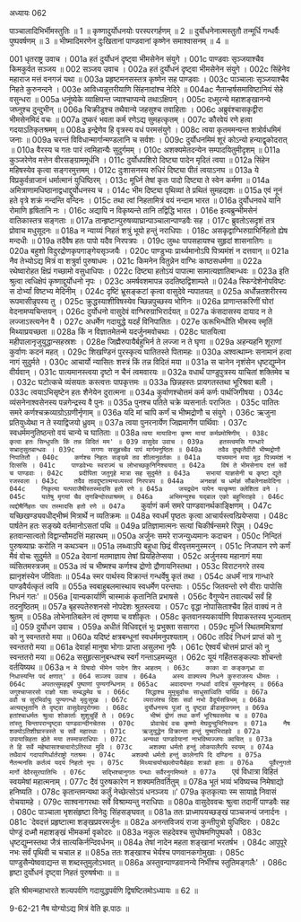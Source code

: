 अध्यायः 062
	
पाञ्चालादिभिर्भीमस्तुतिः ॥ 1 ॥ कृष्णादुर्योधनयोः परस्परगर्हणम् ॥ 2 ॥ दुर्योधनेनात्मस्तुतौ तन्मूर्धि गन्धर्वैः पुष्पवर्षणम् ॥ 3 ॥ भीष्मादिमरणेन दुःखितानां पाण्डवानां कृष्णेन समाश्वासनम् ॥ 4 ॥

001	धृतराष्ट्र उवाच ।
001a	हतं दुर्योधनं दृष्ट्वा भीमसेनेन संयुगे ।
001c	पाण्डवाः सृञ्जयाश्चैव किमकुर्वत सञ्जय ॥
002	सञ्जय उवाच ।
002a	हतं दुर्योधनं दृष्ट्वा भीमसेनेन संयुगे ।
002c	सिंहेनेव महाराज मत्तं वनगजं यथा ॥
003a	प्रहृष्टमनसस्तत्र कृष्णेन सह पाण्डवाः ।
003c	पाञ्चालाः सृञ्जयाश्चैव निहते कुरुनन्दने ।
003e	आविध्यन्नुत्तरीयाणि सिंहनादांश्च नेदिरे ॥
004ac	नैतान्हर्षसमाविष्टानियं सेहे वसुन्धरा ॥
005a	धनूंष्येके व्याक्षिपन्त ज्याश्चाप्यन्ये तथाऽक्षिपन् ।
005c	दध्मुरन्ये महाशङ्खानन्ये जघ्नुश्च दुन्दुभीन् ॥
006a	चिक्रीडुश्च तथैवान्ये जहसुश्च तवाहिताः ।
006c	अब्रुवंश्चासकृद्वीरा भीमसेनमिदं वचः ॥
007a	दुष्करं भवता कर्म रणेऽद्य सुमहत्कृतम् ।
007c	कौरवेयं रणे हत्वा गदयाऽतिकृतश्रमम् ॥
008a	इन्द्रेणेव हि वृत्रस्य वधं परमसंयुगे ।
008c	त्वया कृतममन्यन्त शत्रोर्वधमिमं जनाः ॥
009a	चरन्तं विविधान्मार्गान्मण्डलानि च सर्वशः ।
009c	दुर्योधनमिमं शूरं कोऽन्यो हन्याद्वृकोदरात् ॥
010a	वैरस्य च गतः पारं त्वमिहान्यैः सुदुर्गमम् ।
010c	अशक्यमेतदन्येन सम्पादयितुमीदृशम् ॥
011a	कुञ्जरेणेव मत्तेन वीरसङ्ग्राममूर्धनि ।
011c	दुर्योधपशिरो दिष्ट्या पादेन मृदितं त्वया ॥
012a	सिंहेन महिषस्येव कृत्वा सङ्गरमुत्तमम् ।
012c	दुःशासनस्य रुधिरं दिष्ट्या पीतं त्वयाऽनघ ॥
013a	ये विप्रकुर्वन्राजानं धर्मात्मानं युधिष्ठिरम् ।
013c	मूर्ध्नि तेषां कृतः पादो दिष्ट्या ते स्वेन कर्मणा ॥
014a	अमित्राणामधिष्ठानाद्वधाद्दुर्योधनस्य च ।
014c	भीम दिष्ट्या पृथिव्यां ते प्रथितं सुमहद्यशः ॥
015a	एवं नूनं हते वृत्रे शक्रं नन्दन्ति वन्दिनः ।
015c	तथा त्वां निहतामित्रं वयं नन्दाम भारत ॥
016a	दुर्योधनवधे यानि रोमाणि हृषितानि नः ।
016c	अद्यापि न विकृष्यन्ते तानि तद्विद्धि भारत ।
016e	इत्यब्रुन्भीमसेनं वातिकास्तत्र सङ्गताः ॥
017a	तान्हृष्टान्पुरुषव्याघ्रान्पाञ्चालान्पाण्डवैः सह ।
017c	ब्रुवतोऽसदृशं तत्र प्रोवाच मधुसूदनः ॥
018a	न न्याय्यं निहतं शत्रुं भूयो हन्तुं नराधिपाः ।
018c	असकृद्वाग्भिरुग्राभिर्निहतो ह्येष मन्दधीः ॥
019a	तदैवैष हतः पापो यदैव निरपत्रपः ।
019c	लुब्धः पापसहायश्च सुहृदां शासनातिगः ॥
020a	बहुशो विदुरद्रोणकृपगाङ्गेयसृञ्जयैः ।
020c	पाण्डुभ्यः प्रार्थ्यमानोऽपि पित्र्यमंशं न दत्तवान् ॥
021a	नैव तेभ्योऽद्य मित्रं वा शत्रुर्वा पुरुषाधमः ।
021c	किमनेन वितुन्नेन वाग्भिः काष्ठसधर्मणा ॥
022a	रथेष्वारोहत क्षिप्रं गच्छामो वसुधाधिपाः ।
022c	दिष्ट्या हतोऽयं पापात्मा सामात्यज्ञातिबान्धवः ॥
023a	इति श्रुत्वा त्वधिक्षेपं कृष्णाद्दुर्योधनो नृपः ।
023c	अमर्षवशमापन्न उदतिष्ठद्विशाम्पते ॥
024a	स्फिग्देशेनोपविष्टः स दोर्भ्यां विष्टभ्य मेदिनीम् ।
024c	दृष्टिं भ्रूसङ्कटां कृत्वा वासुदेवे न्यपातयत् ॥
025a	अर्धोन्नतशरीरस्य रूपमासीन्नृपस्य तु ।
025c	क्रुद्धस्याशीविषस्येव च्छिन्नपुच्छस्य भोगिनः ॥
026a	प्राणान्तकरिणीं घोरां वेदनामप्यचिन्तयन् ।
026c	दुर्योधनो वासुदेवं वाग्भिरुग्राभिरार्दयत् ॥
027a	कंसदासस्य दायाद न ते लज्जाऽस्त्यनेन वै ।
027c	अधर्मेण गदायुद्धे यदर्हं विनिपातितः ।
027e	ऊरूभिन्धीति भीमस्य स्मृतिं मिथ्याप्रयच्छता ॥
028a	किं न विज्ञातमेतन्मे यदर्जुनमवोचथाः ।
028c	घातयित्वा महीपालानृजुयुद्धान्सहस्रशः ।
028e	जिह्मैरुपायैर्बहुभिर्न ते लज्जा न ते घृणा ॥
029a	अहन्यहनि शूराणां कुर्वाणः कदनं महत् ।
029c	शिखण्डिनं पुरस्कृत्य घातितस्ते पितामहः ॥
030a	अश्वत्थाम्नः सनामानं हत्वा नागं सुदुर्मते ।
030c	आचार्यो न्यासितः शस्त्रं किं तन्न विदितं मया ॥
031a	स चानेन नृशंसेन धृष्टद्युम्नेन वीर्यवान् ।
031c	पात्यमानस्त्वया दृष्टो न चैनं त्वमवारयः ॥
032a	वधार्थं पाण्डुपुत्रस्य याचितां शक्तिमेव च ।
032c	घटोत्कचे व्यंसयतः कस्त्वत्तः पापकृत्तमः ॥
033a	छिन्नहस्तः प्रायगतस्तथा भूरिश्रवा बली ।
033c	त्वयाऽभिसृष्टेन हतः शैनेयेन दुरात्मना ॥
034a	कुर्वाणश्चोत्तमं कर्म कर्णः पार्थजिगीषया ।
034c	व्यंसनेनाश्वसेनस्य पन्नगेन्द्रस्य वै पुनः ॥
035a	पुनश्च पतिते चक्रे व्यसनार्तः पराजितः ।
035c	पातितः समरे कर्णश्चक्रव्याग्रोऽग्रणीर्नृणाम् ॥
036a	यदि मां चापि कर्णं च भीष्मद्रोणौ च संयुगे ।
036c	ऋजुना प्रतियुध्येथा न ते स्याद्विजयो ध्रुवम् ॥
037a	त्वया पुनरनार्येण जिह्ममार्गेण पार्थिवाः ।
037c	स्वधर्ममनुतिष्ठन्तो वयं चान्ये च घातिताः ॥
038a	`त्वया मायाविना कृष्ण मायां कर्मप्रमोषिणीम् ।
038c	कृत्वा हतः सिन्धुपतिः किं तन्न विदितं मम' ॥
039	वासुदेव उवाच ।
039a	हतस्त्वमसि गान्धारे सभ्रातृसुतबान्धवः ।
039c	सगणः ससुहृच्चैव पापं मार्गमनुष्ठितः ॥
040a	तवैव दुष्कृतैर्वीरौ भीष्मद्रोणौ निपातितौ ।
040c	कर्णश्च निहतः सङ्ख्ये तव शीलानुवर्तकः ॥
041a	याच्यमानं मया मूढ पित्र्यमंशं न दित्ससि ।
041c	पाण्डवेभ्यः स्वराज्यं च लोभाच्छकुनिनिश्चयात् ॥
042a	विषं ते भीमसेनाय दत्तं सर्वे च पाण्डवाः ।
042c	प्रदीपिता जतुगृहे मात्रा सह सुदुर्मते ॥
043a	सभायां याज्ञसेनी च कृष्टा द्यूते रजस्वला ।
043c	तदैव तावद्दुष्टात्मन्वध्यस्त्वं निरपत्रप ॥
044a	अनक्षज्ञं च धर्मज्ञं सौबलेनाक्षवेदिना ।
044c	निकृत्या यत्पराजैषीस्तस्मादसि हतो रणे ॥
045a	जयद्रथेन पापेन यत्कृष्णा क्लेशिता वने ।
045c	यातेषु मृगयां चैव तृणबिन्दोरथाश्रमम् ॥
046a	अभिमन्युश्च यद्बाल एको बहुभिराहवे ।
046c	त्वद्दोषैर्निहतः पाप तस्मादसि हतो रणे ॥
047a	`कुर्वाणं कर्म समरे पाण्डवानर्थकाङ्क्षिणम् ।
047c	यच्छिखण्ड्यवधीद्भीष्मं मित्रार्थे न व्यतिक्रमः ॥
048a	स्वधर्मं पृष्ठतः कृत्वा आचार्यस्त्वत्प्रियेप्सया ।
048c	पार्षतेन हतः सङ्ख्ये वर्तमानोऽसतां पथि ॥
049a	प्रतिज्ञामात्मनः सत्यां चिकीर्षन्समरे रिपुम् ।
049c	हतवान्सात्वतो विद्वान्सौमदत्तिं महारथम् ॥
050a	अर्जुनः समरे राजन्युध्यमानः कदाचन ।
050c	निन्दितं पुरुषव्याघ्रः करोति न कथञ्चन ॥
051a	लब्ध्वाऽपि बहुधा छिद्रं वीरवृत्तमनुस्मरन् ।
051c	निजघान रणे कर्णं मैवं वोचः सुदुर्मते ॥
052a	देवानां मतमाज्ञाय तेषां प्रियहितेप्सया ।
052c	अर्जुनस्य महानागं मया व्यंसितमस्त्रजम् ॥
053a	त्वं च भीष्मश्च कर्णश्च द्रोणो द्रौणायनिस्तथा ।
053c	विराटनगरे तस्य ह्यानृशंस्येन जीविताः ॥
054a	स्मर पार्थस्य विक्रान्तं गन्धर्वेषु कृतं तथा ।
054c	अधर्मं नात्र गान्धारे पाण्डवैर्यत्कृतं त्वयि ॥
055a	स्वबाहुबलमास्थाय स्वधर्मेण परन्तपाः ।
055c	जितवन्तो रणे वीराः पापोसि निधनं गतः' ॥
056a	[यान्यकार्याणि चास्माकं कृतानिति प्रभाषसे ।
056c	वैगुण्येन तवात्यर्थं सर्वं हि तदनुष्ठितम् ॥
057a	बृहस्पतेरुशनसो नोपदेशः श्रुतस्त्वया ।
057c	वृद्धा नोपासिताश्चैव हितं वाक्यं न ते श्रुतम् ॥
058a	लोभेनातिबलेन त्वं तृष्णया च वशीकृतः ।
058c	कृतवानस्यकार्याणि विपाकस्तस्य भुज्यताम् ॥]
059	दुर्योधन उवाच ।
059a	अधीतं विधिवद्दत्तं भूः प्रभुक्ता ससागरा ।
059c	मूर्ध्नि स्थितममित्राणां को नु स्वन्ततरो मया ॥
060a	यदिष्टं क्षत्रबन्धूनां स्वधर्ममनुपश्यताम् ।
060c	तदिदं निधनं प्राप्तं को नु स्वन्ततरो मया ॥
061a	देवार्हा मानुषा भोगाः प्राप्ता असुलभा नृपैः ।
061c	ऐश्वर्यं चोत्तमं प्राप्तं को नु स्वन्ततरो मया ॥
062a	ससुहृत्सानुबन्धश्च स्वर्गं गन्ताऽहमच्युत ।
062c	यूयं गर्हितसङ्कल्पाः शोचन्तो वर्तयिष्यथ ॥
063a	`न मे विषादो भीमेन पादेन शिर आहतम् ।
063c	काका वा कङ्कगृध्रा वा निधास्यन्ति पदं क्षणात्' ॥
064	सञ्जय उवाच ।
064a	अस्य वाक्यस्य निधने कुरुराजस्य धीमतः ।
064c	अपतत्सुमहद्वर्षं पुष्पाणां पुण्यगन्धिनाम् ॥
065ac	अवादयन्त गन्धर्वा वादित्रं सुमनोहरम् ॥
066a	जगुश्चाप्सरसो राज्ञो यशः सम्बद्धमेव च ।
066c	सिद्धाश्च मुमुचुर्वाचः साधुसाध्विति पार्थिव ॥
067a	ववौ च सुरभिर्वायुः पुण्यगन्धो मृदुःसुखः ।
067c	व्यराजंश्च दिशः सर्वा नभो वैदूर्यसन्निभम् ॥
068a	अत्यद्भुतानि ते दृष्ट्वा वासुदेवपुरोगमाः ।
068c	दुर्योधनस्य पूजां तु दृष्ट्वा व्रीडामुपागमन् ॥
069a	हतांश्चाधर्मतः श्रुत्वा शोकार्ताः शुशुचुर्हि ते ।
069c	भीष्मं द्रोणं तथा कर्णं भूरिश्रवसमेव च ॥
070a	तांस्तु चिन्तापरान्दृष्ट्वा पाण्डवान्दीनचेतसः ।
070c	प्रोवाचेदं वचः कृष्णो मेघदुन्दुभिनिस्वनः ॥
071a	नैष शक्योऽतिशीघ्रास्त्रस्ते च सर्वे महारथाः ।
071c	ऋजुयुद्धेन विक्रान्ता हन्तुं युष्माभिराहवे ॥
072a	उपायान्निहता ह्येते मया तस्मान्नराधिपाः ।
072c	अन्यथा पाण्डवेयानां नाभविष्यज्जयः क्वचित् ॥
073a	ते हि सर्वे महेष्वासाश्चत्वारोऽतिरथा मुवि ।
073c	अशक्या धर्मतो हन्तुं लोकपालैरपि स्वयम् ॥
074a	तथैवायं गदापाणिर्धार्तराष्ट्रो गतश्रमः ।
074c	अशक्यो धर्मतो हन्तुं कालेनापि दि दण्डिना ॥
075a	नैतन्मनसि कर्तव्यं यदयं निहतो नृपः ।
075c	मिथ्याचर्याच्छलोपायैर्बहवः शत्रवो हताः ॥
076a	पूर्वैरनुगतो मार्गो देवैरसुरघातिभिः ।
076c	सद्भिश्चानुगतः पन्थाः सर्वैरनुगमिष्यते ॥
077a	`एवं विधात्रा विहितं स्वयमेषां महात्मनाम् ।
077c	दैवं पुरुषकारेण न शक्यमतिवर्तितुम् ॥
078a	भूतं भव्यं भविष्यच्च निमेषाद्यो हनिष्यति ।
078c	कृतान्तमन्यथा कर्तुं नेच्छेत्सोऽयं धनञ्जय ॥'
079a	कृतकृत्याः स्म सायाह्ने निवासं रोचयामहे ।
079c	साश्वनागरथाः सर्वे विश्राम्यन्तु नराधिपाः ॥
080a	वासुदेववचः श्रुत्वा तदानीं पाण्डवैः सह ।
080c	पाञ्चाला भृशसंहृष्टा विनेदुः सिंहसङ्घवत् ॥
081a	ततः प्राध्मापयच्छङ्खं पाञ्चजन्यं जनार्दनः ।
081c	`देवदत्तं प्रहृष्टात्मा शङ्खप्रवरमर्जुनः ॥
082a	अनन्तविजयं राजा कुन्तीपुत्रो युधिष्ठिरः ।
082c	पोण्ड्रं दध्मौ महाशङ्खं भीमकर्मा वृकोदरः ॥
083a	नकुलः सहदेवश्च सुघोषमणिपुष्पकौ ।
083c	धृष्टद्युम्नस्तथा जैत्रं सात्यकिर्नन्दिवर्धनम् ॥
084a	तेषां नादेन महता शङ्खानां भरतर्षभ ।
084c	आपुपूरे नभः सर्वं पृथिवी च चचाल ह ॥
085a	ततः शङ्खाश्च भेर्यश्च पणवानकगोमुखाः ।
085c	पाण्डुसैन्येष्ववाद्यन्त स शब्दस्तुमुलोऽभवत् ॥
086a	अस्तुवन्पाण्डवानन्ये निर्भीश्च स्तुतिमङ्गलैः' ।
086c	हृष्टा दुर्योधनं दृष्ट्वा निहतं पुरुषर्षभाः ॥ ॥
	
इति श्रीमन्महाभारते शल्यपर्वणि गदायुद्धपर्वणि द्विषष्टितमोऽध्यायः ॥ 62 ॥

9-62-21 नैष योग्योऽद्य मित्रं वेति झ.पाठः ॥
